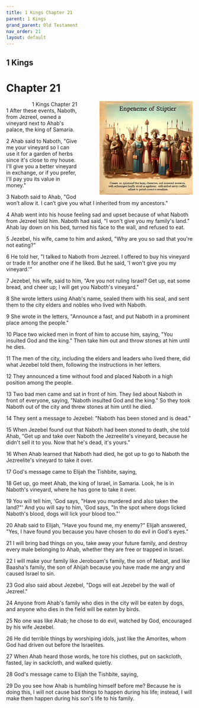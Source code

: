 ```yaml
---
title: 1 Kings Chapter 21
parent: 1 Kings
grand_parent: Old Testament
nav_order: 21
layout: default
---
```


## 1 Kings

# Chapter 21

<div style="clear: both; text-align: right;">
    <img src="/assets/Image/1 Kings/500/21.jpg" alt="1 Kings Chapter 21" class="chapter-image" style="max-width: 50%; height: auto; float: right; margin: 0 0 10px 10px; padding-left: 10%;">
    <figcaption style="font-size: 14px;">1 Kings Chapter 21</figcaption>
</div>
1 After these events, Naboth, from Jezreel, owned a vineyard next to Ahab's palace, the king of Samaria.

2 Ahab said to Naboth, "Give me your vineyard so I can use it for a garden of herbs since it's close to my house. I'll give you a better vineyard in exchange, or if you prefer, I'll pay you its value in money."

3 Naboth said to Ahab, "God won’t allow it. I can’t give you what I inherited from my ancestors."

4 Ahab went into his house feeling sad and upset because of what Naboth from Jezreel told him. Naboth had said, "I won't give you my family's land." Ahab lay down on his bed, turned his face to the wall, and refused to eat.

5 Jezebel, his wife, came to him and asked, "Why are you so sad that you're not eating?"

6 He told her, "I talked to Naboth from Jezreel. I offered to buy his vineyard or trade it for another one if he liked. But he said, 'I won't give you my vineyard.'"

7 Jezebel, his wife, said to him, "Are you not ruling Israel? Get up, eat some bread, and cheer up; I will get you Naboth's vineyard."

8 She wrote letters using Ahab's name, sealed them with his seal, and sent them to the city elders and nobles who lived with Naboth.

9 She wrote in the letters, "Announce a fast, and put Naboth in a prominent place among the people."

10 Place two wicked men in front of him to accuse him, saying, "You insulted God and the king." Then take him out and throw stones at him until he dies.

11 The men of the city, including the elders and leaders who lived there, did what Jezebel told them, following the instructions in her letters.

12 They announced a time without food and placed Naboth in a high position among the people.

13 Two bad men came and sat in front of him. They lied about Naboth in front of everyone, saying, "Naboth insulted God and the king." So they took Naboth out of the city and threw stones at him until he died.

14 They sent a message to Jezebel: "Naboth has been stoned and is dead."

15 When Jezebel found out that Naboth had been stoned to death, she told Ahab, "Get up and take over Naboth the Jezreelite's vineyard, because he didn't sell it to you. Now that he's dead, it's yours."

16 When Ahab learned that Naboth had died, he got up to go to Naboth the Jezreelite's vineyard to take it over.

17 God's message came to Elijah the Tishbite, saying,

18 Get up, go meet Ahab, the king of Israel, in Samaria. Look, he is in Naboth's vineyard, where he has gone to take it over.

19 You will tell him, 'God says, "Have you murdered and also taken the land?"' And you will say to him, 'God says, "In the spot where dogs licked Naboth's blood, dogs will lick your blood too."'

20 Ahab said to Elijah, "Have you found me, my enemy?" Elijah answered, "Yes, I have found you because you have chosen to do evil in God's eyes."

21 I will bring bad things on you, take away your future family, and destroy every male belonging to Ahab, whether they are free or trapped in Israel.

22 I will make your family like Jeroboam's family, the son of Nebat, and like Baasha's family, the son of Ahijah because you have made me angry and caused Israel to sin.

23 God also said about Jezebel, "Dogs will eat Jezebel by the wall of Jezreel."

24 Anyone from Ahab's family who dies in the city will be eaten by dogs, and anyone who dies in the field will be eaten by birds.

25 No one was like Ahab; he chose to do evil, watched by God, encouraged by his wife Jezebel.

26 He did terrible things by worshiping idols, just like the Amorites, whom God had driven out before the Israelites.

27 When Ahab heard those words, he tore his clothes, put on sackcloth, fasted, lay in sackcloth, and walked quietly.

28 God's message came to Elijah the Tishbite, saying,

29 Do you see how Ahab is humbling himself before me? Because he is doing this, I will not cause bad things to happen during his life; instead, I will make them happen during his son's life to his family.



